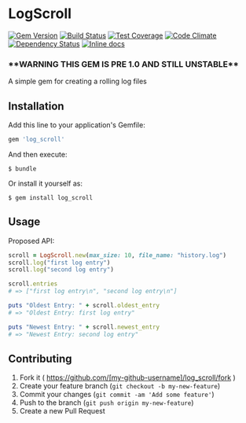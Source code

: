 # LogScroll

[![Gem Version](https://badge.fury.io/rb/log_scroll.svg)](http://badge.fury.io/rb/log_scroll) [![Build Status](https://travis-ci.org/davidbegin/log_scroll.svg?branch=master)](https://travis-ci.org/davidbegin/log_scroll) [![Test Coverage](https://codeclimate.com/github/davidbegin/log_scroll/badges/coverage.svg)](https://codeclimate.com/github/davidbegin/log_scroll/coverage) [![Code Climate](https://codeclimate.com/github/davidbegin/log_scroll/badges/gpa.svg)](https://codeclimate.com/github/davidbegin/log_scroll) [![Dependency Status](https://gemnasium.com/presidentJFK/log_scroll.svg)](https://gemnasium.com/presidentJFK/log_scroll) [![Inline docs](http://inch-ci.org/github/presidentJFK/log_scroll.svg?branch=master)](http://inch-ci.org/github/presidentJFK/log_scroll)

### \*\*WARNING THIS GEM IS PRE 1.0 AND STILL UNSTABLE\*\*

A simple gem for creating a rolling log files

## Installation

Add this line to your application's Gemfile:

```ruby
gem 'log_scroll'
```

And then execute:

    $ bundle

Or install it yourself as:

    $ gem install log_scroll

## Usage

Proposed API:

```ruby
scroll = LogScroll.new(max_size: 10, file_name: "history.log")
scroll.log("first log entry")
scroll.log("second log entry")

scroll.entries
# => ["first log entry\n", "second log entry\n"]

puts "Oldest Entry: " + scroll.oldest_entry
# => "Oldest Entry: first log entry"

puts "Newest Entry: " + scroll.newest_entry
# => "Newest Entry: second log entry"
```

## Contributing

1. Fork it ( https://github.com/[my-github-username]/log_scroll/fork )
2. Create your feature branch (`git checkout -b my-new-feature`)
3. Commit your changes (`git commit -am 'Add some feature'`)
4. Push to the branch (`git push origin my-new-feature`)
5. Create a new Pull Request
